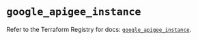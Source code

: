 # `google_apigee_instance`

Refer to the Terraform Registry for docs: [`google_apigee_instance`](https://registry.terraform.io/providers/hashicorp/google/6.49.3/docs/resources/apigee_instance).

